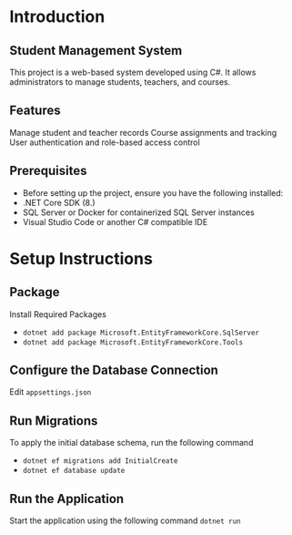 # Introduction
## Student Management System
This project is a web-based system developed using C#. It allows administrators to manage students, teachers, and courses.

## Features
Manage student and teacher records
Course assignments and tracking
User authentication and role-based access control


## Prerequisites
- Before setting up the project, ensure you have the following installed:
- .NET Core SDK (8.)
- SQL Server or Docker for containerized SQL Server instances
- Visual Studio Code or another C# compatible IDE

# Setup Instructions

## Package
Install Required Packages
- `dotnet add package Microsoft.EntityFrameworkCore.SqlServer`
- `dotnet add package Microsoft.EntityFrameworkCore.Tools`

## Configure the Database Connection
Edit `appsettings.json`

## Run Migrations
To apply the initial database schema, run the following command
- `dotnet ef migrations add InitialCreate`
- `dotnet ef database update`

## Run the Application
Start the application using the following command
`dotnet run`
